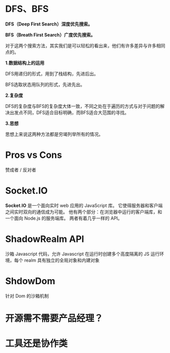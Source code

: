 # DFS、BFS

**DFS（Deep First Search）深度优先搜索。**

**BFS（Breath First Search）广度优先搜索。**

对于这两个搜索方法，其实我们是可以轻松的看出来，他们有许多差异与许多相同点的。

**1.数据结构上的运用**

DFS用递归的形式，用到了栈结构，先进后出。

BFS选取状态用队列的形式，先进先出。

**2.复杂度**

DFS的复杂度与BFS的复杂度大体一致，不同之处在于遍历的方式与对于问题的解决出发点不同，DFS适合目标明确，而BFS适合大范围的寻找。

**3.思想**

思想上来说这两种方法都是穷竭列举所有的情况。

# Pros vs Cons

赞成者 / 反对者

# **Socket**.IO

**Socket**.**IO** 是一个面向实时 web 应用的 JavaScript 库。 它使得服务器和客户端之间实时双向的通信成为可能。 他有两个部分：在浏览器中运行的客户端库，和一个面向 Node.js 的服务端库。 两者有着几乎一样的 API。

# ShadowRealm API

沙箱 Javascript 代码，允许 Javascript 在运行时创建多个高度隔离的 JS 运行环境，每个 realm 具有独立的全局对象和内建对象

# ShdowDom

针对  Dom 的沙箱机制

# 开源需不需要产品经理？

# 工具还是协作类
